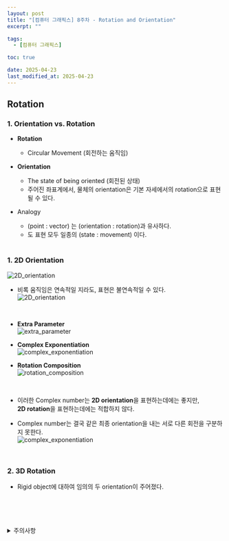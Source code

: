 ```yaml
---
layout: post
title: "[컴퓨터 그래픽스] 8주차 - Rotation and Orientation"
excerpt: ""

tags:
  - [컴퓨터 그래픽스]

toc: true

date: 2025-04-23
last_modified_at: 2025-04-23
---
```

## Rotation
### 1. Orientation vs. Rotation
- **Rotation**
  - Circular Movement (회전하는 움직임)

- **Orientation**
  - The state of being oriented (회전된 상태)
  - 주어진 좌표계에서, 물체의 orientation은 기본 자세에서의 rotation으로 표현될 수 있다.  

- Analogy
  - (point : vector) 는 (orientation : rotation)과 유사하다.
  - 도 표현 모두 일종의 (state : movement) 이다.  

  <br>

### 1. 2D Orientation
![2D_orientation](TODO)  
  - 비록 움직임은 연속적일 지라도, 표현은 불연속적일 수 있다.  
  ![2D_orientation](TODO)  

  <br>

- **Extra Parameter**  
![extra_parameter](TODO)  

- **Complex Exponentiation**  
![complex_exponentiation](TODO)  

- **Rotation Composition**  
![rotation_composition](TODO)  

<br>

- 이러한 Complex number는 **2D orientation**을 표현하는데에는 좋지만,  
**2D rotation**을 표현하는데에는 적합하지 않다.  

- Complex number는 결국 같은 최종 orientation을 내는 서로 다른 회전을 구분하지 못한다.  
![complex_exponentiation](TODO)  

<br>

### 2. 3D Rotation
- Rigid object에 대하여 임의의 두 orientation이 주어졌다.  

<br>
<br>
<br>
<br>
<details>
<summary>주의사항</summary>
<div markdown="1">

이 포스팅은 강원대학교 김종민 교수님의 컴퓨터 그래픽스 수업을 들으며 내용을 정리 한 것입니다.  
수업 내용에 대한 저작권은 교수님께 있으니,  
다른 곳으로의 무분별한 내용 복사를 자제해 주세요.

</div>
</details> 